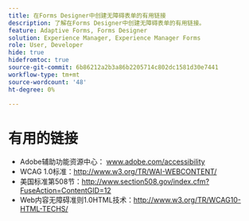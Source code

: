 ```yaml
---
title: 在Forms Designer中创建无障碍表单的有用链接
description: 了解在Forms Designer中创建无障碍表单的有用链接。
feature: Adaptive Forms, Forms Designer
solution: Experience Manager, Experience Manager Forms
role: User, Developer
hide: true
hidefromtoc: true
source-git-commit: 6b86212a2b3a86b2205714c802dc1581d30e7441
workflow-type: tm+mt
source-wordcount: '48'
ht-degree: 0%

---
```



# 有用的链接

* Adobe辅助功能资源中心： www.adobe.com/accessibility
* WCAG 1.0标准：http://www.w3.org/TR/WAI-WEBCONTENT/
* 美国标准第508节：http://www.section508.gov/index.cfm?FuseAction=ContentGID=12
* Web内容无障碍准则1.0HTML技术：http://www.w3.org/TR/WCAG10-HTML-TECHS/
